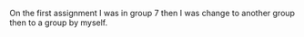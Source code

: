 On the first assignment I was in group 7 then I was change to another group then to a group by myself.
